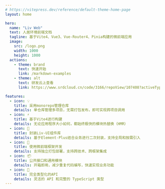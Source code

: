 ```yaml
---
# https://vitepress.dev/reference/default-theme-home-page
layout: home

hero:
  name: "Liv Web"
  text: 人居环境前端文档
  tagline: 基于Vite4、Vue3、Vue-Router4、Pinia构建的微前端应用
  image:
    src: /logo.png
    width: 1000
    height: 1000
  actions:
    - theme: brand
      text: 快速开始
      link: /markdown-examples
    - theme: alt
      text: 研发云上查看
      link: https://www.srdcloud.cn/code/3166/repoView/107408?activeType=list&activeTab=codeFile&key=master

features:
  - icon: 💡
    title: 采用monorepo管理仓库
    details: 单仓库管理多项目，无需打包发布，即可实现跨项目调用
  - icon: ⚡️
    title: 基于Vite4进行构建
    details: 无论应用程序大小如何，都始终极快的模块热替换（HMR）
  - icon: 🤞
    title: 封装Liv-UI组件库
    details: 基于Element-Plus结合业务进行二次封装，支持全局和按需引入
  - icon: 🚀
    title: 使用微前端框架开发
    details: 支持独立打包部署，支持跨技术、跨框架集成
  - icon: 📦
    title: 公共接口和通用模块
    details: 开箱即用，减少重复代码编写，快速实现业务功能
  - icon: 🔑
    title: 完全类型化的API
    details: 灵活的 API 和完整的 TypeScript 类型
---
```



